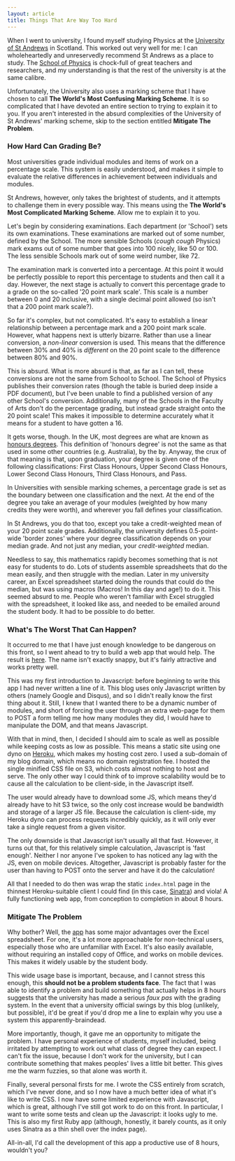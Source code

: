 ```yaml
---
layout: article
title: Things That Are Way Too Hard
---
```


When I went to university, I found myself studying Physics at the
[University of St Andrews](http://www.st-andrews.ac.uk/) in Scotland. This
worked out very well for me: I can wholeheartedly and unreservedly recommend
St Andrews as a place to study. The
[School of Physics](http://www.st-andrews.ac.uk/physics/staff_students/index.php)
is chock-full of great teachers and researchers, and my understanding is that
the rest of the university is at the same calibre.

Unfortunately, the University also uses a marking scheme that I have chosen to
call **The World's Most Confusing Marking Scheme**. It is so complicated that
I have devoted an entire section to trying to explain it to you. If you aren't
interested in the absurd complexities of the University of St Andrews' marking
scheme, skip to the section entitled **Mitigate The Problem**.

### How Hard Can Grading Be?

Most universities grade individual modules and items of work on a percentage
scale. This system is easily understood, and makes it simple to evaluate the
relative differences in achievement between individuals and modules.

St Andrews, however, only takes the brightest of students, and it attempts to
challenge them in every possible way. This means using the **The World's Most
Complicated Marking Scheme**. Allow me to explain it to you.

Let's begin by considering examinations. Each department (or 'School') sets
its own examinations. These examinations are marked out of some number,
defined by the School. The more sensible Schools (*cough cough* Physics) mark
exams out of some number that goes into 100 nicely, like 50 or 100. The less
sensible Schools mark out of some weird number, like 72.

The examination mark is converted into a percentage. At this point it would
be perfectly possible to report this percentage to students and then call it a
day. However, the next stage is actually to convert this percentage grade to a
grade on the so-called '20 point mark scale'. This scale is a number between
0 and 20 inclusive, with a single decimal point allowed (so isn't that a 200
point mark scale?).

So far it's complex, but not complicated. It's easy to establish a linear
relationship between a percentage mark and a 200 point mark scale. However,
what happens next is utterly bizarre. Rather than use a linear conversion,
a *non-linear* conversion is used. This means that the difference between 30%
and 40% is *different* on the 20 point scale to the difference between 80% and
90%.

This is absurd. What is more absurd is that, as far as I can tell, these
conversions are not the same from School to School. The School of Physics
publishes their conversion rates (though the table is buried deep inside a PDF
document), but I've been unable to find a published version of any other
School's conversion. Additionally, many of the Schools in the Faculty of Arts
don't do the percentage grading, but instead grade straight onto the 20 point
scale! This makes it impossible to determine accurately what it means for a
student to have gotten a 16.

It gets worse, though. In the UK, most degrees are what are known as
[honours degrees](http://en.wikipedia.org/wiki/British_undergraduate_degree_classification).
This definition of 'honours degree' is not the same as that used in some other
countries (e.g. Australia), by the by. Anyway, the crux of that meaning is
that, upon graduation, your degree is given one of the following
classifications: First Class Honours, Upper Second Class Honours, Lower
Second Class Honours, Third Class Honours, and Pass.

In Universities with sensible marking schemes, a percentage grade is set as
the boundary between one classification and the next. At the end of the degree
you take an average of your modules (weighted by how many credits they were
worth), and wherever you fall defines your classification.

In St Andrews, you do that too, except you take a credit-weighted mean of your
20 point scale grades. Additionally, the university defines 0.5-point-wide
'border zones' where your degree classification depends on your median grade.
And not just any median, your *credit-weighted* median.

Needless to say, this mathematics rapidly becomes something that is not easy
for students to do. Lots of students assemble spreadsheets that do the mean
easily, and then struggle with the median. Later in my university career, an
Excel spreadsheet started doing the rounds that could do the median, but was
using macros (Macros! In this day and age!) to do it. This seemed absurd to
me. People who weren't familiar with Excel struggled with the spreadsheet, it
looked like ass, and needed to be emailed around the student body. It had to
be possible to do better.

### What's The Worst That Can Happen?

It occurred to me that I have just enough knowledge to be dangerous on this
front, so I went ahead to try to build a web app that would help. The result is
[here](http://grades.lukasa.co.uk/). The name isn't exactly snappy, but it's
fairly attractive and works pretty well.

This was my first introduction to Javascript: before beginning to write this
app I had never written a line of it. This blog uses only Javascript written
by others (namely Google and Disqus), and so I didn't really know the first
thing about it. Still, I knew that I wanted there to be a dynamic number of
modules, and short of forcing the user through an extra web-page for them to
POST a form telling me how many modules they did, I would have to manipulate
the DOM, and that means Javascript.

With that in mind, then, I decided I should aim to scale as well as possible
while keeping costs as low as possible. This means a static site using one
dyno on [Heroku](http://www.heroku.com/), which makes my hosting cost zero. I
used a sub-domain of my blog domain, which means no domain registration fee. I
hosted the single minified CSS file on S3, which costs almost nothing to host
and serve. The only other way I could think of to improve scalability would be
to cause all the calculation to be client-side, in the Javascript itself.

The user would already have to download some JS, which means they'd already
have to hit S3 twice, so the only cost increase would be bandwidth and storage
of a larger JS file. Because the calculation is client-side, my Heroku dyno
can process requests incredibly quickly, as it will only ever take a single
request from a given visitor.

The only downside is that Javascript isn't usually all that fast. However, it
turns out that, for this relatively simple calculation, Javascript is 'fast
enough'. Neither I nor anyone I've spoken to has noticed any lag with the JS,
even on mobile devices. Altogether, Javascript is probably faster for the user
than having to POST onto the server and have it do the calculation!

All that I needed to do then was wrap the static `index.html` page in the
thinnest Heroku-suitable client I could find (in this case,
[Sinatra](http://www.sinatrarb.com/)) and viola! A fully functioning web app,
from conception to completion in about 8 hours.

### Mitigate The Problem

Why bother? Well, the [app](http://grades.lukasa.co.uk/') has some major
advantages over the Excel spreadsheet. For one, it's a lot more approachable
for non-technical users, especially those who are unfamiliar with Excel. It's
also easily available, without requiring an installed copy of Office, and
works on mobile devices. This makes it widely usable by the student body.

This wide usage base is important, because, and I cannot stress this enough,
this **should not be a problem students face**. The fact that I was able to
identify a problem and build something that actually helps in 8 hours suggests
that the university has made a serious *faux pas* with the grading system. In
the event that a university official swings by this blog (unlikely, but
possible), it'd be great if you'd drop me a line to explain why you use a
system this apparently-braindead.

More importantly, though, it gave me an opportunity to mitigate the problem.
I have personal experience of students, myself included, being irritated by
attempting to work out what class of degree they can expect. I can't fix the
issue, because I don't work for the university, but I can contribute something
that makes peoples' lives a little bit better. This gives me the warm fuzzies,
so that alone was worth it.

Finally, several personal firsts for me. I wrote the CSS entirely from
scratch, which I've never done, and so I now have a much better idea of what
it's like to write CSS. I now have some limited experience with Javascript,
which is great, although I've still got work to do on this front. In
particular, I want to write some tests and clean up the Javascript: it looks
ugly to me. This is also my first Ruby app (although, honestly, it barely
counts, as it only uses Sinatra as a thin shell over the index page).

All-in-all, I'd call the development of this app a productive use of 8 hours,
wouldn't you?
